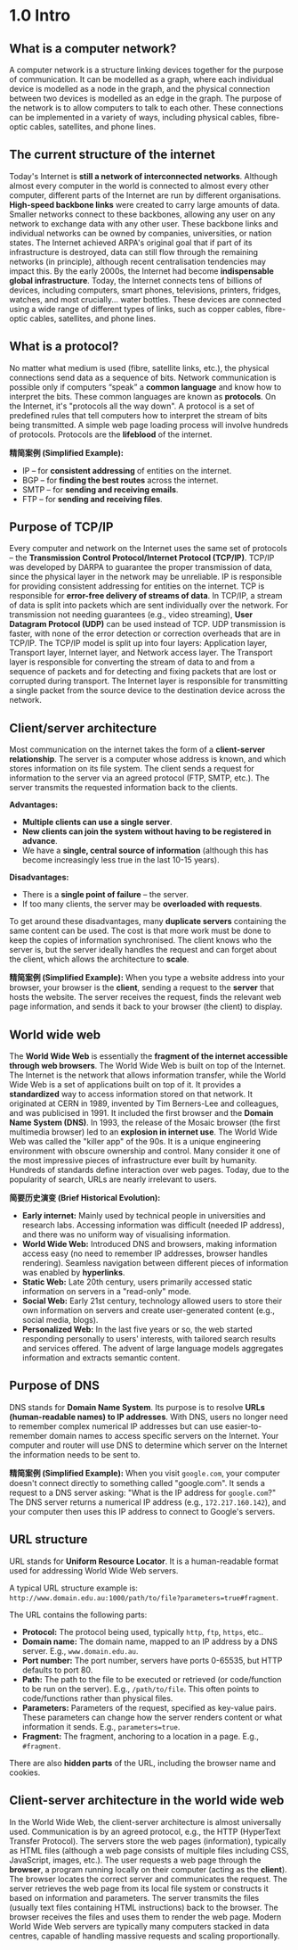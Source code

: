 # 1.0 Intro

## What is a computer network?

A computer network is a structure linking devices together for the purpose of communication. It can be modelled as a graph, where each individual device is modelled as a node in the graph, and the physical connection between two devices is modelled as an edge in the graph. The purpose of the network is to allow computers to talk to each other. These connections can be implemented in a variety of ways, including physical cables, fibre-optic cables, satellites, and phone lines.

## The current structure of the internet

Today's Internet is **still a network of interconnected networks**. Although almost every computer in the world is connected to almost every other computer, different parts of the Internet are run by different organisations. **High-speed backbone links** were created to carry large amounts of data. Smaller networks connect to these backbones, allowing any user on any network to exchange data with any other user. These backbone links and individual networks can be owned by companies, universities, or nation states. The Internet achieved ARPA's original goal that if part of its infrastructure is destroyed, data can still flow through the remaining networks (in principle), although recent centralisation tendencies may impact this. By the early 2000s, the Internet had become **indispensable global infrastructure**. Today, the Internet connects tens of billions of devices, including computers, smart phones, televisions, printers, fridges, watches, and most crucially... water bottles. These devices are connected using a wide range of different types of links, such as copper cables, fibre-optic cables, satellites, and phone lines.

## What is a protocol?

No matter what medium is used (fibre, satellite links, etc.), the physical connections send data as a sequence of bits. Network communication is possible only if computers “speak” a **common language** and know how to interpret the bits. These common languages are known as **protocols**. On the Internet, it's "protocols all the way down". A protocol is a set of predefined rules that tell computers how to interpret the stream of bits being transmitted. A simple web page loading process will involve hundreds of protocols. Protocols are the **lifeblood** of the internet.

**精简案例 (Simplified Example):**

- IP – for **consistent addressing** of entities on the internet.
- BGP – for **finding the best routes** across the internet.
- SMTP – for **sending and receiving emails**.
- FTP – for **sending and receiving files**.

## Purpose of TCP/IP

Every computer and network on the Internet uses the same set of protocols – the **Transmission Control Protocol/Internet Protocol (TCP/IP)**. TCP/IP was developed by DARPA to guarantee the proper transmission of data, since the physical layer in the network may be unreliable. IP is responsible for providing consistent addressing for entities on the internet. TCP is responsible for **error-free delivery of streams of data**. In TCP/IP, a stream of data is split into packets which are sent individually over the network. For transmission not needing guarantees (e.g., video streaming), **User Datagram Protocol (UDP)** can be used instead of TCP. UDP transmission is faster, with none of the error detection or correction overheads that are in TCP/IP. The TCP/IP model is split up into four layers: Application layer, Transport layer, Internet layer, and Network access layer. The Transport layer is responsible for converting the stream of data to and from a sequence of packets and for detecting and fixing packets that are lost or corrupted during transport. The Internet layer is responsible for transmitting a single packet from the source device to the destination device across the network.

## Client/server architecture

Most communication on the internet takes the form of a **client-server relationship**. The server is a computer whose address is known, and which stores information on its file system. The client sends a request for information to the server via an agreed protocol (FTP, SMTP, etc.). The server transmits the requested information back to the clients.

**Advantages:**

- **Multiple clients can use a single server**.
- **New clients can join the system without having to be registered in advance**.
- We have a **single, central source of information** (although this has become increasingly less true in the last 10-15 years).

**Disadvantages:**

- There is a **single point of failure** – the server.
- If too many clients, the server may be **overloaded with requests**.

To get around these disadvantages, many **duplicate servers** containing the same content can be used. The cost is that more work must be done to keep the copies of information synchronised. The client knows who the server is, but the server ideally handles the request and can forget about the client, which allows the architecture to **scale**.

**精简案例 (Simplified Example):** When you type a website address into your browser, your browser is the **client**, sending a request to the **server** that hosts the website. The server receives the request, finds the relevant web page information, and sends it back to your browser (the client) to display.

## World wide web

The **World Wide Web** is essentially the **fragment of the internet accessible through web browsers**. The World Wide Web is built on top of the Internet. The Internet is the network that allows information transfer, while the World Wide Web is a set of applications built on top of it. It provides a **standardized** way to access information stored on that network. It originated at CERN in 1989, invented by Tim Berners-Lee and colleagues, and was publicised in 1991. It included the first browser and the **Domain Name System (DNS)**. In 1993, the release of the Mosaic browser (the first multimedia browser) led to an **explosion in internet use**. The World Wide Web was called the "killer app" of the 90s. It is a unique engineering environment with obscure ownership and control. Many consider it one of the most impressive pieces of infrastructure ever built by humanity. Hundreds of standards define interaction over web pages. Today, due to the popularity of search, URLs are nearly irrelevant to users.

**简要历史演变 (Brief Historical Evolution):**

- **Early internet:** Mainly used by technical people in universities and research labs. Accessing information was difficult (needed IP address), and there was no uniform way of visualising information.
- **World Wide Web:** Introduced DNS and browsers, making information access easy (no need to remember IP addresses, browser handles rendering). Seamless navigation between different pieces of information was enabled by **hyperlinks**.
- **Static Web:** Late 20th century, users primarily accessed static information on servers in a "read-only" mode.
- **Social Web:** Early 21st century, technology allowed users to store their own information on servers and create user-generated content (e.g., social media, blogs).
- **Personalized Web:** In the last five years or so, the web started responding personally to users' interests, with tailored search results and services offered. The advent of large language models aggregates information and extracts semantic content.

## Purpose of DNS

DNS stands for **Domain Name System**. Its purpose is to resolve **URLs (human-readable names) to IP addresses**. With DNS, users no longer need to remember complex numerical IP addresses but can use easier-to-remember domain names to access specific servers on the Internet. Your computer and router will use DNS to determine which server on the Internet the information needs to be sent to.

**精简案例 (Simplified Example):** When you visit `google.com`, your computer doesn't connect directly to something called "google.com". It sends a request to a DNS server asking: "What is the IP address for `google.com`?" The DNS server returns a numerical IP address (e.g., `172.217.160.142`), and your computer then uses this IP address to connect to Google's servers.

## URL structure

URL stands for **Uniform Resource Locator**. It is a human-readable format used for addressing World Wide Web servers.

A typical URL structure example is: `http://www.domain.edu.au:1000/path/to/file?parameters=true#fragment`.

The URL contains the following parts:

- **Protocol:** The protocol being used, typically `http`, `ftp`, `https`, etc..
- **Domain name:** The domain name, mapped to an IP address by a DNS server. E.g., `www.domain.edu.au`.
- **Port number:** The port number, servers have ports 0-65535, but HTTP defaults to port 80.
- **Path:** The path to the file to be executed or retrieved (or code/function to be run on the server). E.g., `/path/to/file`. This often points to code/functions rather than physical files.
- **Parameters:** Parameters of the request, specified as key-value pairs. These parameters can change how the server renders content or what information it sends. E.g., `parameters=true`.
- **Fragment:** The fragment, anchoring to a location in a page. E.g., `#fragment`.

There are also **hidden parts** of the URL, including the browser name and cookies.

## Client-server architecture in the world wide web

In the World Wide Web, the client-server architecture is almost universally used. Communication is by an agreed protocol, e.g., the HTTP (HyperText Transfer Protocol). The servers store the web pages (information), typically as HTML files (although a web page consists of multiple files including CSS, JavaScript, images, etc.). The user requests a web page through the **browser**, a program running locally on their computer (acting as the **client**). The browser locates the correct server and communicates the request. The server retrieves the web page from its local file system or constructs it based on information and parameters. The server transmits the files (usually text files containing HTML instructions) back to the browser. The browser receives the files and uses them to render the web page. Modern World Wide Web servers are typically many computers stacked in data centres, capable of handling massive requests and scaling proportionally.